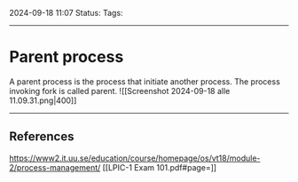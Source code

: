 2024-09-18 11:07
Status:
Tags:
___
# Parent process

A parent process is the process that initiate another process.
The process invoking fork is called parent.
![[Screenshot 2024-09-18 alle 11.09.31.png|400]]
___
## References
https://www2.it.uu.se/education/course/homepage/os/vt18/module-2/process-management/
[[LPIC-1 Exam 101.pdf#page=]]